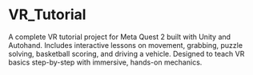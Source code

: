 # VR_Tutorial
A complete VR tutorial project for Meta Quest 2 built with Unity and Autohand. Includes interactive lessons on movement, grabbing, puzzle solving, basketball scoring, and driving a vehicle. Designed to teach VR basics step-by-step with immersive, hands-on mechanics.
